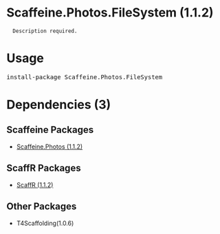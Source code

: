 ﻿Scaffeine.Photos.FileSystem (1.1.2)
======

      Description required.
    
Usage
======
<pre>install-package Scaffeine.Photos.FileSystem</pre>
Dependencies (3)
=====

Scaffeine Packages
------
* [Scaffeine.Photos (1.1.2)](https://github.com/wcpro/Scaffeine/tree/master/src/Scaffeine.Photos)

ScaffR Packages
------
* [ScaffR (1.1.2)](https://github.com/wcpro/ScaffR/tree/master/src/ScaffR)

Other Packages
------
* T4Scaffolding(1.0.6)
